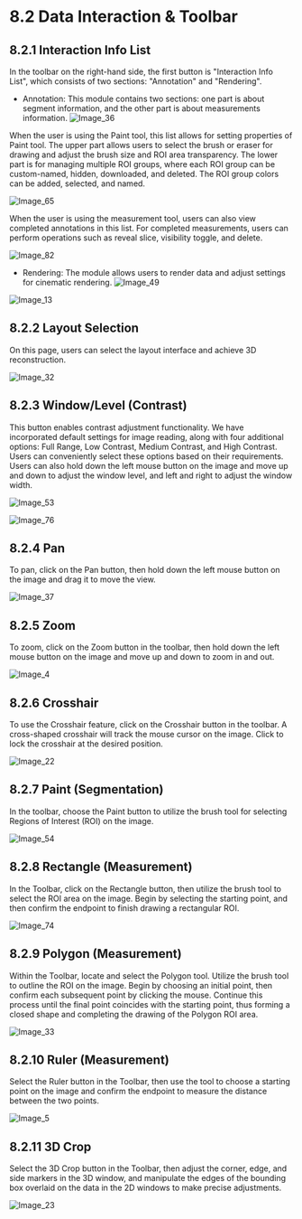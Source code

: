 # 8.2 Data Interaction & Toolbar

## 8.2.1 Interaction Info List 

In the toolbar on the right-hand side, the first button is "Interaction Info List", which consists of two sections: "Annotation" and "Rendering".

* Annotation: This module contains two sections: one part is about segment information, and the other part is about measurements information.
![Image_36](../../../images/image_36.png)

When the user is using the Paint tool, this list allows for setting properties of Paint tool. The upper part allows users to select the brush or eraser for drawing and adjust the brush size and ROI area transparency. The lower part is for managing multiple ROI groups, where each ROI group can be custom-named, hidden, downloaded, and deleted. The ROI group colors can be added, selected, and named.

![Image_65](../../../images/image_65.png)

When the user is using the measurement tool, users can also view completed annotations in this list. For completed measurements, users can perform operations such as reveal slice, visibility toggle, and delete.

![Image_82](../../../images/image_82.png)

* Rendering: The module allows users to render data and adjust settings for cinematic rendering.
![Image_49](../../../images/image_49.png)

![Image_13](../../../images/image_13.png)

## 8.2.2 Layout Selection

On this page, users can select the layout interface and achieve 3D reconstruction. 

![Image_32](../../../images/image_32.png)

## 8.2.3 Window/Level (Contrast)

This button enables contrast adjustment functionality. We have incorporated default settings for image reading, along with four additional options: Full Range, Low Contrast, Medium Contrast, and High Contrast. Users can conveniently select these options based on their requirements. Users can also hold down the left mouse button on the image and move up and down to adjust the window level, and left and right to adjust the window width.

![Image_53](../../../images/image_53.png)

![Image_76](../../../images/image_76.png)

## 8.2.4 Pan

To pan, click on the Pan button, then hold down the left mouse button on the image and drag it to move the view.

![Image_37](../../../images/image_37.png)

## 8.2.5 Zoom

To zoom, click on the Zoom button in the toolbar, then hold down the left mouse button on the image and move up and down to zoom in and out.

![Image_4](../../../images/image_4.png)

## 8.2.6 Crosshair

To use the Crosshair feature, click on the Crosshair button in the toolbar. A cross-shaped crosshair will track the mouse cursor on the image. Click to lock the crosshair at the desired position.

![Image_22](../../../images/image_22.png)

## 8.2.7 Paint (Segmentation)

In the toolbar, choose the Paint button to utilize the brush tool for selecting Regions of Interest (ROI) on the image.

![Image_54](../../../images/image_54.png)

## 8.2.8 Rectangle (Measurement)

In the Toolbar, click on the Rectangle button, then utilize the brush tool to select the ROI area on the image. Begin by selecting the starting point, and then confirm the endpoint to finish drawing a rectangular ROI.

![Image_74](../../../images/image_74.png)

## 8.2.9 Polygon (Measurement)

Within the Toolbar, locate and select the Polygon tool. Utilize the brush tool to outline the ROI on the image. Begin by choosing an initial point, then confirm each subsequent point by clicking the mouse. Continue this process until the final point coincides with the starting point, thus forming a closed shape and completing the drawing of the Polygon ROI area.



![Image_33](../../../images/image_33.png)

## 8.2.10 Ruler (Measurement)

Select the Ruler button in the Toolbar, then use the tool to choose a starting point on the image and confirm the endpoint to measure the distance between the two points.

![Image_5](../../../images/image_5.png)

## 8.2.11 3D Crop

Select the 3D Crop button in the Toolbar, then adjust the corner, edge, and side markers in the 3D window, and manipulate the edges of the bounding box overlaid on the data in the 2D windows to make precise adjustments.



![Image_23](../../../images/image_23.png)

